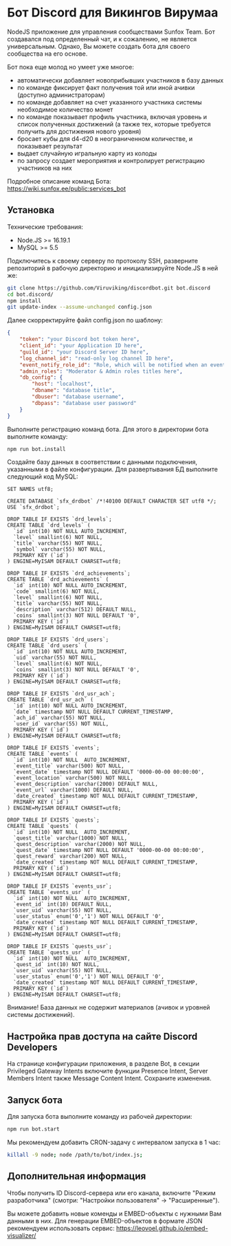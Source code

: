 # Бот Discord для Викингов Вирумаа
NodeJS приложение для управления сообществами Sunfox Team. Бот создавался под определенный чат, и к сожалению, не является универсальным. Однако, Вы можете создать бота для своего сообщества на его основе. 

Бот пока еще молод но умеет уже многое:
* автоматически добавляет новоприбывших участников в базу данных
* по команде фиксирует факт получения той или иной ачивки (доступно администраторам)
* по команде добавляет на счет указанного участника системы необходимое количество монет
* по команде показывает профиль участника, включая уровень и список полученных достижений (а также тех, которые требуется получить для достижения нового уровня)
* бросает кубы для d4-d20 в неограниченном количестве, и показывает результат
* выдает случайную игральную карту из колоды
* по запросу создает мероприятия и контролирует регистрацию участников на них

Подробное описание команд Бота: https://wiki.sunfox.ee/public:services_bot

## Установка
Технические требования:
* Node.JS >= 16.19.1
* MySQL >= 5.5

Подключитесь к своему серверу по протоколу SSH, разверните репозиторий в рабочую директорию и инициализируйте Node.JS в ней же:
```bash
git clone https://github.com/Viruviking/discordbot.git bot.discord
cd bot.discord/
npm install
git update-index --assume-unchanged config.json
```
Далее скорректируйте файл config.json по шаблону:
```json
{
    "token": "your Discord bot token here",
    "client_id": "your Application ID here",
    "guild_id": "your Discord Server ID here",
    "log_channel_id": "read-only log channel ID here",
    "event_notify_role_id": "Role, which will be notified when an event created",
    "admin_roles": "Moderator & Admin roles titles here",
    "db_config": {
        "host": "localhost",
        "dbname": "database title",
        "dbuser": "database username",
        "dbpass": "database user password"
    }
}
```
Выполните регистрацию команд бота. Для этого в директории бота выполните команду:
```bash
npm run bot.install
```
Создайте базу данных в соответствии с данными подключения, указанными в файле конфигурации. Для развертывания БД выполните следующий код MySQL:
```mysql
SET NAMES utf8;

CREATE DATABASE `sfx_drdbot` /*!40100 DEFAULT CHARACTER SET utf8 */;
USE `sfx_drdbot`;

DROP TABLE IF EXISTS `drd_levels`;
CREATE TABLE `drd_levels` (
  `id` int(10) NOT NULL AUTO_INCREMENT,
  `level` smallint(6) NOT NULL,
  `title` varchar(55) NOT NULL,
  `symbol` varchar(55) NOT NULL,
  PRIMARY KEY (`id`)
) ENGINE=MyISAM DEFAULT CHARSET=utf8;

DROP TABLE IF EXISTS `drd_achievements`;
CREATE TABLE `drd_achievements` (
  `id` int(10) NOT NULL AUTO_INCREMENT,
  `code` smallint(6) NOT NULL,
  `level` smallint(6) NOT NULL,
  `title` varchar(55) NOT NULL,
  `description` varchar(512) DEFAULT NULL,
  `coins` smallint(3) NOT NULL DEFAULT '0',
  PRIMARY KEY (`id`)
) ENGINE=MyISAM DEFAULT CHARSET=utf8;

DROP TABLE IF EXISTS `drd_users`;
CREATE TABLE `drd_users` (
  `id` int(10) NOT NULL AUTO_INCREMENT,
  `uid` varchar(55) NOT NULL,
  `level` smallint(6) NOT NULL,
  `coins` smallint(3) NOT NULL DEFAULT '0',
  PRIMARY KEY (`id`)
) ENGINE=MyISAM DEFAULT CHARSET=utf8;

DROP TABLE IF EXISTS `drd_usr_ach`;
CREATE TABLE `drd_usr_ach` (
  `id` int(10) NOT NULL AUTO_INCREMENT,
  `date` timestamp NOT NULL DEFAULT CURRENT_TIMESTAMP,
  `ach_id` varchar(55) NOT NULL,
  `user_id` varchar(55) NOT NULL,
  PRIMARY KEY (`id`)
) ENGINE=MyISAM DEFAULT CHARSET=utf8;

DROP TABLE IF EXISTS `events`;
CREATE TABLE `events` (
  `id` int(10) NOT NULL  AUTO_INCREMENT,
  `event_title` varchar(500) NOT NULL,
  `event_date` timestamp NOT NULL DEFAULT '0000-00-00 00:00:00',
  `event_location` varchar(500) NOT NULL,
  `event_description` varchar(2000) DEFAULT NULL,
  `event_url` varchar(1000) DEFAULT NULL,
  `date_created` timestamp NOT NULL DEFAULT CURRENT_TIMESTAMP,
  PRIMARY KEY (`id`)
) ENGINE=MyISAM DEFAULT CHARSET=utf8;

DROP TABLE IF EXISTS `quests`;
CREATE TABLE `quests` (
  `id` int(10) NOT NULL  AUTO_INCREMENT,
  `quest_title` varchar(1000) NOT NULL,
  `quest_description` varchar(2000) NOT NULL,
  `quest_date` timestamp NOT NULL DEFAULT '0000-00-00 00:00:00',
  `quest_reward` varchar(200) NOT NULL,
  `date_created` timestamp NOT NULL DEFAULT CURRENT_TIMESTAMP,
  PRIMARY KEY (`id`)
) ENGINE=MyISAM DEFAULT CHARSET=utf8;

DROP TABLE IF EXISTS `events_usr`;
CREATE TABLE `events_usr` (
  `id` int(10) NOT NULL  AUTO_INCREMENT,
  `event_id` int(10) DEFAULT NULL,
  `user_uid` varchar(55) NOT NULL,
  `user_status` enum('0','1') NOT NULL DEFAULT '0',
  `date_created` timestamp NOT NULL DEFAULT CURRENT_TIMESTAMP,
  PRIMARY KEY (`id`)
) ENGINE=MyISAM DEFAULT CHARSET=utf8;

DROP TABLE IF EXISTS `quests_usr`;
CREATE TABLE `quests_usr` (
  `id` int(10) NOT NULL  AUTO_INCREMENT,
  `quest_id` int(10) NOT NULL,
  `user_uid` varchar(55) NOT NULL,
  `user_status` enum('0','1') NOT NULL DEFAULT '0',
  `date_created` timestamp NOT NULL DEFAULT CURRENT_TIMESTAMP,
  PRIMARY KEY (`id`)
) ENGINE=MyISAM DEFAULT CHARSET=utf8;
```
Внимание! База данных не содержит материалов (ачивок и уровней системы достижений).

## Настройка прав доступа на сайте Discord Developers

На странице конфигурации приложения, в разделе Bot, в секции Privileged Gateway Intents включите функции Presence Intent, Server Members Intent  также Message Content Intent. Сохраните изменения.

## Запуск бота
Для запуска бота выполните команду из рабочей директории:
```bash
npm run bot.start
```
Мы рекомендуем добавить CRON-задачу с интервалом запуска в 1 час:
```bash
killall -9 node; node /path/to/bot/index.js;
```
## Дополнительная информация
Чтобы получить ID Discord-сервера или его канала, включите "Режим разработчика" (смотри: "Настройки пользователя" -> "Расширенные").

Вы можете добавить новые коменды и EMBED-объекты с нужными Вам данными в них. Для генерации EMBED-объектов в формате JSON рекомендуем использовать сервис: https://leovoel.github.io/embed-visualizer/